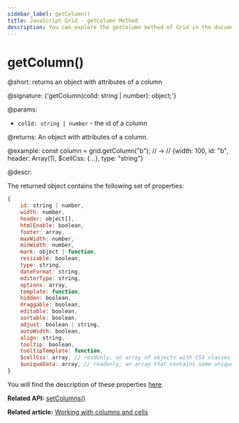 ```yaml
---
sidebar_label: getColumn()
title: JavaScript Grid - getColumn Method 
description: You can explore the getColumn method of Grid in the documentation of the DHTMLX JavaScript UI library. Browse developer guides and API reference, try out code examples and live demos, and download a free 30-day evaluation version of DHTMLX Suite.
---
```


#  getColumn()

@short: returns an object with attributes of a column

@signature: {'getColumn(colId: string | number): object;'}

@params:
- `colId: string | number` - the id of a column

@returns:
An object with attributes of a column.

@example:
const column = grid.getColumn("b"); // ->
// {width: 100, id: "b", header: Array(1), $cellCss: {…}, type: "string"}

@descr:

The returned object contains the following set of properties:

~~~js
{
    id: string | number,
    width: number,
    header: object[],
    htmlEnable: boolean,
    footer: array,
    maxWidth: number,
    minWidth: number,
    mark: object | function,
    resizable: boolean,
    type: string,
    dateFormat: string,
    editorType: string,
    options: array,
    template: function,
    hidden: boolean,
    draggable: boolean,
    editable: boolean,
    sortable: boolean,
    adjust: boolean | string,
    autoWidth: boolean,
    align: string,
    tooltip: boolean,
    tooltipTemplate: function,
    $cellCss: array, // readonly, an array of objects with CSS classes (as key:value pairs) for each cell of a column
    $uniqueData: array, // readonly, an array that contains some unique data, can't be redefined
}
~~~

You will find the description of these properties [here](grid/api/api_gridcolumn_properties.md).

**Related API:** [setColumns()](grid/api/grid_setcolumns_method.md)

**Related article:** [Working with columns and cells](grid/usage.md#working-with-columns-and-cells)


